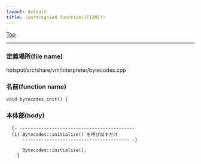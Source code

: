 ```yaml
---
layout: default
title: (unrecognied function)(FIXME!)
---
```

[Top](../index.html)

--- 
### 定義場所(file name)
hotspot/src/share/vm/interpreter/bytecodes.cpp

### 名前(function name)
```
void bytecodes_init() {
```

### 本体部(body)
```
  {- -------------------------------------------
  (1) Bytecodes::initialize() を呼び出すだけ
      ---------------------------------------- -}

	  Bytecodes::initialize();
	}
	
```


